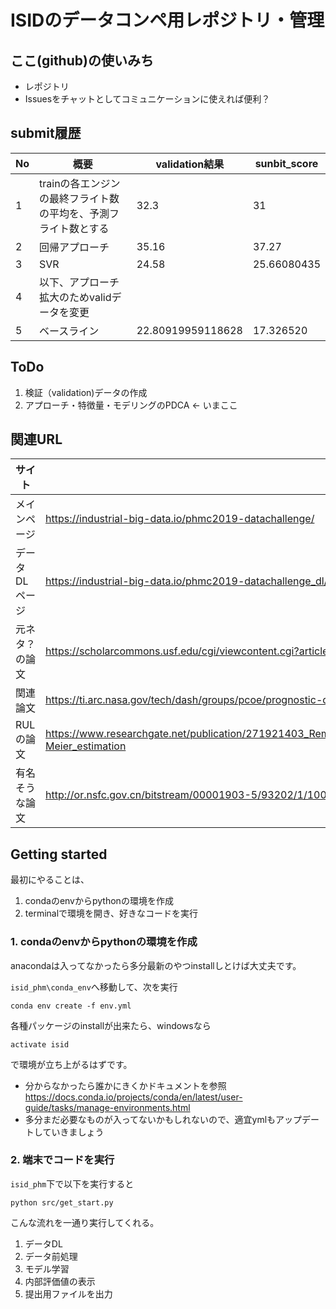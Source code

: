 # ISIDのデータコンペ用レポジトリ・管理 

## ここ(github)の使いみち
* レポジトリ
* Issuesをチャットとしてコミュニケーションに使えれば便利？

## submit履歴
No|概要|validation結果|sunbit_score
-|-|-|-
1|trainの各エンジンの最終フライト数の平均を、予測フライト数とする|32.3|31
2|回帰アプローチ|35.16|37.27
3|SVR|24.58|25.66080435
4|以下、アプローチ拡大のためvalidデータを変更
5|ベースライン|22.80919959118628|17.326520

## ToDo
1. 検証（validation)データの作成
1. アプローチ・特徴量・モデリングのPDCA <- いまここ

## 関連URL
サイト|URL
-|-
メインページ|https://industrial-big-data.io/phmc2019-datachallenge/
データDLページ|https://industrial-big-data.io/phmc2019-datachallenge_dl/
元ネタ？の論文|https://scholarcommons.usf.edu/cgi/viewcontent.cgi?article=7252&context=etd
関連論文|https://ti.arc.nasa.gov/tech/dash/groups/pcoe/prognostic-data-repository/publications/#turbofan
RULの論文|https://www.researchgate.net/publication/271921403_Remaining_useful_life_prediction_using_prognostic_methodology_based_on_logical_analysis_of_data_and_Kaplan-Meier_estimation
有名そうな論文|http://or.nsfc.gov.cn/bitstream/00001903-5/93202/1/1000004637516.pdf

## Getting started
最初にやることは、
1. condaのenvからpythonの環境を作成
1. terminalで環境を開き、好きなコードを実行

### 1. condaのenvからpythonの環境を作成
anacondaは入ってなかったら多分最新のやつinstallしとけば大丈夫です。

`isid_phm\conda_env`へ移動して、次を実行
```
conda env create -f env.yml
```

各種パッケージのinstallが出来たら、windowsなら
```
activate isid
```
で環境が立ち上がるはずです。
* 分からなかったら誰かにきくかドキュメントを参照 https://docs.conda.io/projects/conda/en/latest/user-guide/tasks/manage-environments.html
* 多分まだ必要なものが入ってないかもしれないので、適宜ymlもアップデートしていきましょう

### 2. 端末でコードを実行
`isid_phm`下で以下を実行すると
```
python src/get_start.py
```
こんな流れを一通り実行してくれる。
1. データDL
1. データ前処理
1. モデル学習
1. 内部評価値の表示
1. 提出用ファイルを出力
